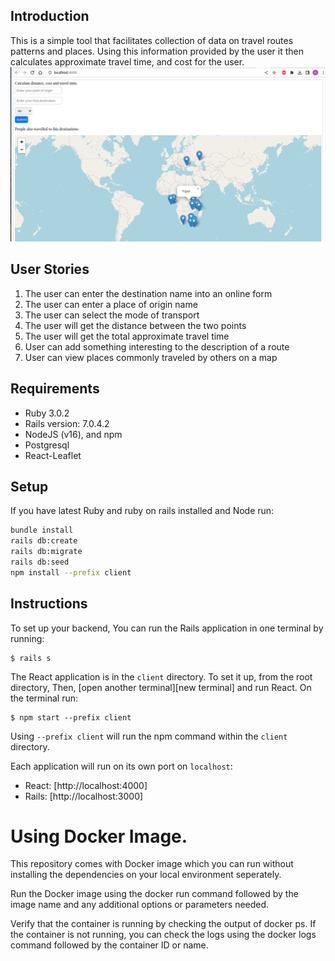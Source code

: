 ## Introduction
This is a simple tool that facilitates collection of data on travel routes patterns and places. Using this information provided by the user it then calculates approximate travel time, and cost for the user.
![plot](homepage.png)

## User Stories
1. The user can enter the destination name into an online form
1. The user can enter a place of origin name
1. The user can select the mode of transport
1. The user will get the distance between the two points
1. The user will get the total approximate travel time
1. User can add something interesting to the description of a route
1. User can view places commonly traveled by others on a map
## Requirements
- Ruby 3.0.2
- Rails version: 7.0.4.2
- NodeJS (v16), and npm
- Postgresql
- React-Leaflet

## Setup
If you have latest Ruby and ruby on rails installed and Node run:
```sh
bundle install
rails db:create
rails db:migrate
rails db:seed
npm install --prefix client
```
## Instructions
To set up your backend, You can run the Rails application in one terminal by running:

```console
$ rails s
```

The React application is in the `client` directory. To set it up, from the root directory, Then, [open another terminal][new terminal] and run React. On the terminal run:

```console
$ npm start --prefix client
```

Using `--prefix client` will run the npm command within the `client` directory.

Each application will run on its own port on `localhost`:

- React: [http://localhost:4000]
- Rails: [http://localhost:3000]

# Using Docker Image.
This repository comes with Docker image which you can run without installing the dependencies on your local environment seperately.

Run the Docker image using the docker run command followed by the image name and any additional options or parameters needed. 

Verify that the container is running by checking the output of docker ps. If the container is not running, you can check the logs using the docker logs command followed by the container ID or name.